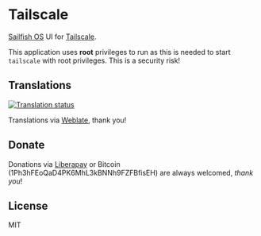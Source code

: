 # Tailscale

[Sailfish OS](https://sailfishos.org) UI for [Tailscale](https://tailscale.com/).

This application uses **root** privileges to run as this is needed to start `tailscale` with root privileges. This is a security risk!

## Translations

[![Translation status](https://hosted.weblate.org/widgets/harbour-tailscale/-/svg-badge.svg)](https://hosted.weblate.org/engage/harbour-tailscale/?utm_source=widget)

Translations via [Weblate](https://hosted.weblate.org/projects/harbour-tailscale/), thank you!

## Donate

Donations via [Liberapay](https://liberapay.com/ilpianista) or Bitcoin (1Ph3hFEoQaD4PK6MhL3kBNNh9FZFBfisEH) are always welcomed, _thank you_!

## License

MIT
